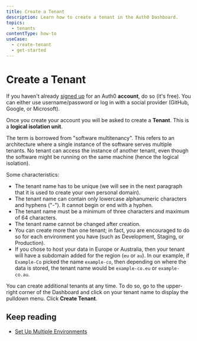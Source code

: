 ```yaml
---
title: Create a Tenant
description: Learn how to create a tenant in the Auth0 Dashboard. 
topics:
  - tenants
contentType: how-to
useCase:
  - create-tenant
  - get-started
---
```

# Create a Tenant

If you haven't already [signed up](https://auth0.com/signup) for an Auth0 **account**, do so (it's free). You can either use username/password or log in with a social provider (GitHub, Google, or Microsoft).

Once you create your account you will be asked to create a **Tenant**. This is a **logical isolation unit**.

The term is borrowed from "software multitenancy". This refers to an architecture where a single instance of the software serves multiple tenants. No tenant can access the instance of another tenant, even though the software might be running on the same machine (hence the logical isolation).

Some characteristics:

- The tenant name has to be unique (we will see in the next paragraph that it is used to create your own personal domain).
- The tenant name can contain only lowercase alphanumeric characters and hyphens ("-"). It cannot begin or end with a hyphen.
- The tenant name must be a minimum of three characters and maximum of 64 characters.
- The tenant name cannot be changed after creation.
- You can create more than one tenant; in fact, you are encouraged to do so for each environment you have (such as Development, Staging, or Production).
- If you chose to host your data in Europe or Australia, then your tenant will have a subdomain added for the region (`eu` or `au`). In our example, if `Example-Co` picked the name `example-co`, then depending on where the data is stored, the tenant name would be `example-co.eu` or `example-co.au`.

You can create additional tenants at any time. To do so, go to the upper-right corner of the Dashboard and click on your tenant name to display the pulldown menu. Click **Create Tenant**.

## Keep reading

* [Set Up Multiple Environments](/dev-lifecycle/setting-up-env)

